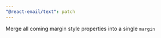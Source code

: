 ```yaml
---
"@react-email/text": patch
---
```


Merge all coming margin style properties into a single `margin`
